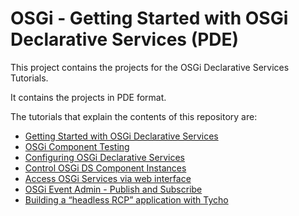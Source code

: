 # OSGi - Getting Started with OSGi Declarative Services (PDE)

This project contains the projects for the OSGi Declarative Services Tutorials.

It contains the projects in PDE format.

The tutorials that explain the contents of this repository are:
- [Getting Started with OSGi Declarative Services](tutorials/getting-started-with-osgi-declarative-services.md)
- [OSGi Component Testing](tutorials/osgi-component-testing.md)
- [Configuring OSGi Declarative Services](tutorials/configuring-osgi-declarative-services.md)
- [Control OSGi DS Component Instances](tutorials/control-osgi-ds-component-instances.md)
- [Access OSGi Services via web interface](tutorials/access-osgi-services-via-web-interface.md)
- [OSGi Event Admin - Publish and Subscribe](tutorials/osgi-event-admin-publish-subscribe.md)
- [Building a “headless RCP” application with Tycho](tutorials/building-a-headless-rcp-application-with-tycho.md)
